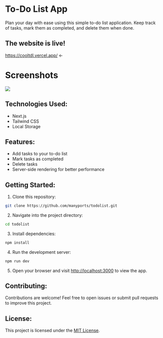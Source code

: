 # To-Do List App

Plan your day with ease using this simple to-do list application. Keep track of tasks, mark them as completed, and delete them when done.

## The website is live!
https://cooltdl.vercel.app/ <-

# Screenshots

![](https://media.discordapp.net/attachments/1247900489526546434/1248206943936315423/image.png?ex=6662d2cd&is=6661814d&hm=6ddb00c85f16337fcacaeb1c5af1ed3cb01aa36883dbfcc3ce2c1e78b25347aa&=&format=webp&quality=lossless&width=1395&height=662)

## Technologies Used:

- Next.js
- Tailwind CSS
- Local Storage

## Features:

- Add tasks to your to-do list
- Mark tasks as completed
- Delete tasks
- Server-side rendering for better performance

## Getting Started:

1. Clone this repository:

```bash
git clone https://github.com/manyports/todolist.git
```

2. Navigate into the project directory:

```bash
cd todolist
```

3. Install dependencies:

```bash
npm install
```

4. Run the development server:

```bash
npm run dev
```

5. Open your browser and visit [http://localhost:3000](http://localhost:3000) to view the app.

## Contributing:

Contributions are welcome! Feel free to open issues or submit pull requests to improve this project.

## License:

This project is licensed under the [MIT License](LICENSE).

